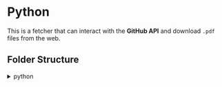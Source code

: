# Python

This is a fetcher that can interact with the **GitHub API** and download `.pdf` files from the web. 

## Folder Structure 

<details>
<summary>python</summary>
  
  <details>
  <summary>out</summary>
    
  This folder contains `.pdf` downloaded from the web! 
  
  </details>

</details>
